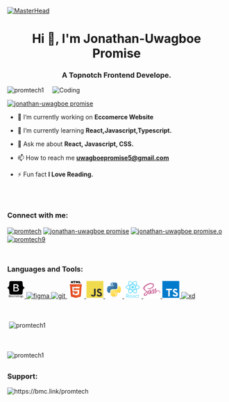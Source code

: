 [![MasterHead](https://img.freepik.com/free-vector/web-development-banner-computer-with-window-computer-with-browser-window_80328-118.jpg?w=2000)](https://www.linkedin.com/in/jonathan-uwagboe-promise-o-60b3a3205/)
<h1 align="center">Hi 👋, I'm Jonathan-Uwagboe Promise</h1>
<h3 align="center">A Topnotch Frontend Develope.</h3>
<img align="right" alt="Coding" width="400" src="https://i.pinimg.com/originals/e8/f4/53/e8f453469a3ec97ecd354df465d73913.gif">

<p align="left"> <img src="https://komarev.com/ghpvc/?username=promtech1&label=Profile%20views&color=0e75b6&style=flat" alt="promtech1" /> </p>

<p align="left"> <a href="https://twitter.com/Promtech5" target="blank"><img src="https://img.shields.io/twitter/follow/jonathan-uwagboe promise?logo=twitter&style=for-the-badge" alt="jonathan-uwagboe promise" /></a> </p>

- 🔭 I’m currently working on **Eccomerce Website**

- 🌱 I’m currently learning **React,Javascript,Typescript.**

- 💬 Ask me about **React, Javascript, CSS.**

- 📫 How to reach me **uwagboepromise5@gmail.com**

- ⚡ Fun fact **I Love Reading.**

<span><img src="" height=30 width=150 style="visibility: hidden !important;"/></span>
<h3 align="left" >Connect with me:</h3>
<p align="left" style="margin-bottom: 50px;">
<a href="https://dev.to/promtech" target="blank"><img align="center" src="https://raw.githubusercontent.com/rahuldkjain/github-profile-readme-generator/master/src/images/icons/Social/devto.svg" alt="promtech" height="30" width="40" /></a>
<a href="https://twitter.com/Promtech5" target="blank"><img align="center" src="https://raw.githubusercontent.com/rahuldkjain/github-profile-readme-generator/master/src/images/icons/Social/twitter.svg" alt="jonathan-uwagboe promise" height="30" width="40" /></a>
<a href="https://linkedin.com/in/jonathan-uwagboe promise.o" target="blank"><img align="center" src="https://raw.githubusercontent.com/rahuldkjain/github-profile-readme-generator/master/src/images/icons/Social/linked-in-alt.svg" alt="jonathan-uwagboe promise.o" height="30" width="40" /></a>
<a href="https://instagram.com/promtech9" target="blank"><img align="center" src="https://raw.githubusercontent.com/rahuldkjain/github-profile-readme-generator/master/src/images/icons/Social/instagram.svg" alt="promtech9" height="30" width="40" /></a>
</p>

<h3 align="left">Languages and Tools:</h3>
<p align="left" style="margin-bottom: 50px;"> <a href="https://getbootstrap.com" target="_blank" rel="noreferrer"> <img src="https://raw.githubusercontent.com/devicons/devicon/master/icons/bootstrap/bootstrap-plain-wordmark.svg" alt="bootstrap" width="40" height="40"/> </a> <a href="https://www.figma.com/" target="_blank" rel="noreferrer"> <img src="https://www.vectorlogo.zone/logos/figma/figma-icon.svg" alt="figma" width="40" height="40"/> </a> <a href="https://git-scm.com/" target="_blank" rel="noreferrer"> <img src="https://www.vectorlogo.zone/logos/git-scm/git-scm-icon.svg" alt="git" width="40" height="40"/> </a> <a href="https://www.w3.org/html/" target="_blank" rel="noreferrer"> <img src="https://raw.githubusercontent.com/devicons/devicon/master/icons/html5/html5-original-wordmark.svg" alt="html5" width="40" height="40"/> </a> <a href="https://developer.mozilla.org/en-US/docs/Web/JavaScript" target="_blank" rel="noreferrer"> <img src="https://raw.githubusercontent.com/devicons/devicon/master/icons/javascript/javascript-original.svg" alt="javascript" width="40" height="40"/> </a> <a href="https://www.python.org" target="_blank" rel="noreferrer"> <img src="https://raw.githubusercontent.com/devicons/devicon/master/icons/python/python-original.svg" alt="python" width="40" height="40"/> </a> <a href="https://reactjs.org/" target="_blank" rel="noreferrer"> <img src="https://raw.githubusercontent.com/devicons/devicon/master/icons/react/react-original-wordmark.svg" alt="react" width="40" height="40"/> </a> <a href="https://sass-lang.com" target="_blank" rel="noreferrer"> <img src="https://raw.githubusercontent.com/devicons/devicon/master/icons/sass/sass-original.svg" alt="sass" width="40" height="40"/> </a> <a href="https://www.typescriptlang.org/" target="_blank" rel="noreferrer"> <img src="https://raw.githubusercontent.com/devicons/devicon/master/icons/typescript/typescript-original.svg" alt="typescript" width="40" height="40"/> </a> <a href="https://www.adobe.com/products/xd.html" target="_blank" rel="noreferrer"> <img src="https://cdn.worldvectorlogo.com/logos/adobe-xd.svg" alt="xd" width="40" height="40"/> </a> </p>

<p style="margin-bottom: 50px;">&nbsp;<img align="center" src="https://github-readme-stats.vercel.app/api?username=promtech1&show_icons=true&locale=en" alt="promtech1" /></p>

<p><img align="center" src="https://github-readme-streak-stats.herokuapp.com/?user=promtech1&" alt="promtech1" /></p>


<h3 align="left" style="margin-top: 30px;">Support:</h3>
<p style="margin-bottom: 80px;"><a href="https://www.buymeacoffee.com/https://bmc.link/promtech"> <img align="left" src="https://cdn.buymeacoffee.com/buttons/v2/default-yellow.png" height="50" width="210" alt="https://bmc.link/promtech" /></a></p><br><br>